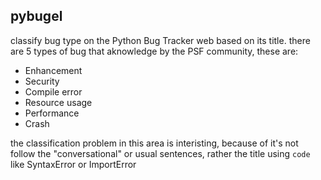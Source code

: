 pybugel
-------

classify bug type on the Python Bug Tracker web based on its title.
there are 5 types of bug that aknowledge by the PSF community, these are:

- Enhancement
- Security
- Compile error
- Resource usage
- Performance 
- Crash

the classification problem in this area is interisting, because of it's not follow the "conversational" or usual
sentences, rather the title using `code` like SyntaxError or ImportError
